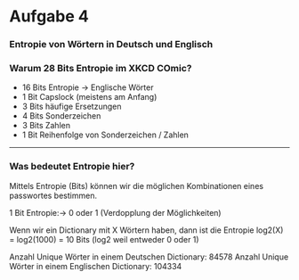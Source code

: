 
# Aufgabe 4 

### Entropie von Wörtern in Deutsch und Englisch

### Warum 28 Bits Entropie im XKCD COmic?

- 16 Bits Entropie -> Englische Wörter
- 1 Bit Capslock (meistens am Anfang)
- 3 Bits häufige Ersetzungen
- 4 Bits Sonderzeichen 
- 3 Bits Zahlen
- 1 Bit Reihenfolge von Sonderzeichen / Zahlen

---
### Was bedeutet Entropie hier?
Mittels Entropie (Bits) können wir die möglichen Kombinationen
eines passwortes bestimmen.

1 Bit Entropie:→  0 oder 1 (Verdopplung der Möglichkeiten)

Wenn wir ein Dictionary mit X Wörtern haben, dann ist die Entropie
log2(X) = log2(1000) = 10 Bits
(log2 weil entweder 0 oder 1)

Anzahl Unique Wörter in einem Deutschen Dictionary: 84578
Anzahl Unique Wörter in einem Englischen Dictionary: 104334







